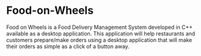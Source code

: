 # Food-on-Wheels
Food on Wheels is a Food Delivery Management System developed in C++ available as a desktop application. This application will help restaurants and customers prepare/make orders using a desktop application that will make their orders as simple as a click of a button away. 
